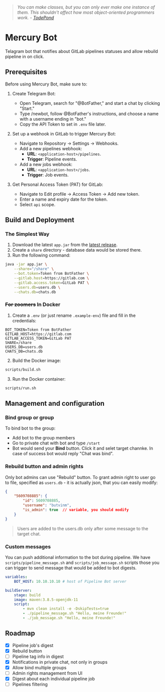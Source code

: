 > *You can make classes, but you can only ever make one instance of them. This shouldn't affect how
most object-oriented programmers work. - [TodePond](https://github.com/TodePond/DreamBerd---e-acc?tab=readme-ov-file#classes)*

# Mercury Bot

Telagram bot that notifies about GitLab pipelines statuses and allow rebuild pipeline in on click.

## Prerequisites

Before using Mercury Bot, make sure to:

1. Create Telegram Bot:
    - Open Telegram, search for "@BotFather," and start a chat by clicking "Start."
    - Type /newbot, follow @BotFather's instructions, and choose a name with a username ending in "bot."
    - Copy the API Token to set in `.env` file later.

2. Set up a webhook in GitLab to trigger Mercury Bot:
    - Navigate to Repository -> Settings -> Webhooks.
    - Add a new pipelines webhook:
        - **URL**: `<application-host>/pipelines`.
        - **Trigger**: Pipeline events.
    - Add a new jobs webhook:
        - **URL**: `<application-host>/jobs`.
        - **Trigger**: Job events.

3. Get Personal Access Token (PAT) for GitLab:
    - Navigate to Edit profile -> Access Token -> Add new token.
    - Enter a name and expiry date for the token.
    - Select `api` scope.

## Build and Deployment

### The Simplest Way

1. Download the latest `app.jar` from the [latest release](https://github.com/butvinm/mercury-bot/releases/latest).
2. Create a `share` directory - database data would be stored there.
3. Run the following command:
```bash
java -jar app.jar \
    --share="/share" \
    --bot.token=Token from BotFather \
    --gitlab.host=https://gitlab.com \
    --gitlab.access.token=GitLab PAT \
    --users.db=users.db \
    --chats.db=chats.db
```

### ~~For zoomers~~ In Docker

1. Create a `.env` (or just rename `.example-env`) file and fill in the credentials:
```dotenv
BOT_TOKEN=Token from BotFather
GITLAB_HOST=https://gitlab.com
GITLAB_ACCESS_TOKEN=GitLab PAT
SHARE=/share
USERS_DB=users.db
CHATS_DB=chats.db
```

2. Build the Docker image:
```bash
scripts/build.sh
```

3. Run the Docker container:
```bash
scripts/run.sh
```

## Management and configuration

### Bind group or group

To bind bot to the group:
- Add bot to the group members
- Go to private chat with bot and type `/start`
- Bot would send your **Bind** button. Click it and selet target channke. In case of success bot would reply "Chat was bind".

### Rebuild button and admin rights

Only bot admins can use "Rebuild" button. To grant admin right to user go to file, specified as `users.db` - it is actually json, that you can easily modify:
```json
{
    "5609708885": {
        "id": 5609708885,
        "username": "butvinm",
        "is_admin": true  // variable, you should modify
    }
}
```

> Users are added to the users.db only after some message to the target chat.

### Custom messages

You can push additional information to the bot during pipeline. We have `scripts/pipeline_message.sh` and `scripts/job_message.sh` scripts those you can trigger to send message that would be added to bot digests.

```yaml
variables:
    BOT_HOST: 10.10.10.10 # host of Pipeline Bot server

buildServer:
    stage: build
    image: maven:3.8.5-openjdk-11
    script:
        - mvn clean install -e -DskipTests=true
        - ./pipeline_message.sh "Hello, meine Freunde!"
        - ./job_message.sh "Hello, meine Freunde!"
```

## Roadmap

- [x] Pipeline job's digest
- [x] Rebuild button
- [ ] Pipeline tag info in digest
- [x] Notifications in private chat, not only in groups
- [x] Allow bind multiple groups
- [ ] Admin rights management from UI
- [x] Digest about each individual pipeline job
- [ ] Pipelines filtering
